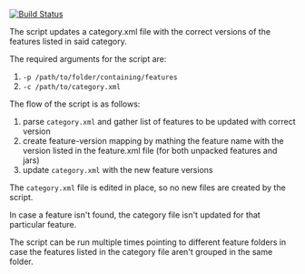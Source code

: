 [![Build Status](https://travis-ci.org/fuzzmz/category-update.svg?branch=master)](https://travis-ci.org/fuzzmz/category-update)

The script updates a category.xml file with the correct versions of the features listed in said category.

The required arguments for the script are:

1. `-p /path/to/folder/containing/features`
2. `-c /path/to/category.xml`

The flow of the script is as follows:

1. parse `category.xml` and gather list of features to be updated with correct version
2. create feature-version mapping by mathing the feature name with the version listed in the feature.xml file (for both unpacked features and jars)
3. update `category.xml` with the new feature versions

The `category.xml` file is edited in place, so no new files are created by the script.

In case a feature isn't found, the category file isn't updated for that particular feature.

The script can be run multiple times pointing to different feature folders in case the features listed in the category file aren't grouped in the same folder.
